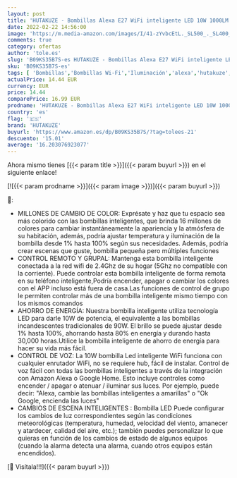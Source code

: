 ```yaml
---
layout: post
title: 'HUTAKUZE - Bombillas Alexa E27 WiFi inteligente LED 10W 1000LM Lámpara  WiFi Bombilla Luces Cálidas/Frías & RGB'
date: 2022-02-22 14:56:00
image: 'https://m.media-amazon.com/images/I/41-zYvbcEtL._SL500_._SL400_.jpg'
comments: true
category: ofertas
author: 'tole.es'
slug: 'B09KS35B7S-es HUTAKUZE - Bombillas Alexa E27 WiFi inteligente LED 10W...'
sku: 'B09KS35B7S-es'
tags: [ 'Bombillas','Bombillas Wi-Fi','Iluminación','alexa','hutakuze', ]
actualPrice: 14.44 EUR
currency: EUR
price: 14.44
comparePrice: 16.99 EUR
prodname: 'HUTAKUZE - Bombillas Alexa E27 WiFi inteligente LED 10W 1000LM Lámpara  WiFi Bombilla Luces Cálidas/Frías & RGB'
country: 'es'
flag: '🇪🇸'
brand: 'HUTAKUZE'
buyurl: 'https://www.amazon.es/dp/B09KS35B7S/?tag=tolees-21'
descuento: '15.01'
average: '16.203076923077'
---
```


Ahora mismo tienes [{{< param title >}}]({{< param buyurl >}}) en el siguiente enlace!

[![{{< param prodname >}}]({{< param image >}})]({{< param buyurl >}})

🔎:

- MILLONES DE CAMBIO DE COLOR: Exprésate y haz que tu espacio sea más colorido con las bombillas inteligentes, que brinda 16 millones de colores para cambiar instantáneamente la apariencia y la atmósfera de su habitación, además, podría ajustar temperatura y iluminación de la bombilla desde 1% hasta 100% según sus necesidades. Además, podría crear escenas que guste, bombilla pequeña pero múltiples funciones
- CONTROL REMOTO Y GRUPAL: Mantenga esta bombilla inteligente conectada a la red wifi de 2.4Ghz de su hogar (5Ghz no compatible con la corriente). Puede controlar esta bombilla inteligente de forma remota en su teléfono inteligente,Podría encender, apagar o cambiar los colores con el APP incluso está fuera de casa.Las funciones de control de grupo le permiten controlar más de una bombilla inteligente mismo tiempo con los mismos comandos
- AHORRO DE ENERGÍA: Nuestra bombilla inteligente utiliza tecnología LED para darle 10W de potencia, el equivalente a las bombillas incandescentes tradicionales de 90W. El brillo se puede ajustar desde 1% hasta 100%, ahorrando hasta 80% en energía y durando hasta 30,000 horas.Utilice la bombilla inteligente de ahorro de energía para hacer su vida más fácil.
- CONTROL DE VOZ: La 10W bombilla Led inteligente WiFi funciona con cualquier enrutador WiFi, no se requiere hub, fácil de instalar. Control de voz fácil con todas las bombillas inteligentes a través de la integración con Amazon Alexa o Google Home. Esto incluye controles como encender / apagar o atenuar / iluminar sus luces. Por ejemplo, puede decir: "Alexa, cambie las bombillas inteligentes a amarillas" o "Ok Google, encienda las luces"
- CAMBIOS DE ESCENA INTELIGENTES : Bombilla LED Puede configurar los cambios de luz correspondientes según las condiciones meteorológicas (temperatura, humedad, velocidad del viento, amanecer y atardecer, calidad del aire, etc.); también puedes personalizar lo que quieras en función de los cambios de estado de algunos equipos (cuando la alarma detecta una alarma, cuando otros equipos están encendidos).

[🛒 Visítala!!!]({{< param buyurl >}})
